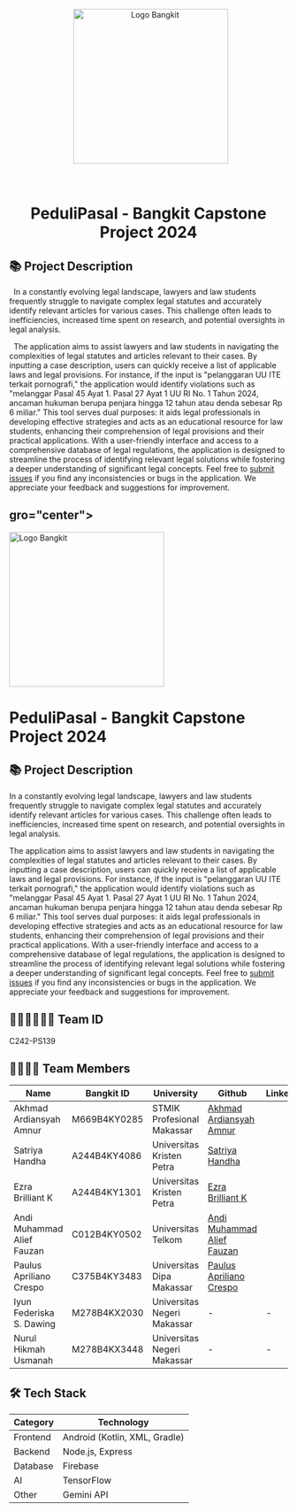 <div align="center">

  <img src="https://github.com/aliefauzan/Bangkit-Project-PeduliPasal/blob/main/logo.svg" alt="Logo Bangkit" width="280px" />

  <h1>PeduliPasal - Bangkit Capstone Project 2024</h1>

</div>

  

## 📚 Project Description

  In a constantly evolving legal landscape, lawyers and law students frequently struggle to navigate complex legal statutes and accurately identify relevant articles for various cases. This challenge often leads to inefficiencies, increased time spent on research, and potential oversights in legal analysis.

  The application aims to assist lawyers and law students in navigating the complexities of legal statutes and articles relevant to their cases. By inputting a case description, users can quickly receive a list of applicable laws and legal provisions. For instance, if the input is "pelanggaran UU ITE terkait pornografi," the application would identify violations such as "melanggar Pasal 45 Ayat 1. Pasal 27 Ayat 1 UU RI No. 1 Tahun 2024, ancaman hukuman berupa penjara hingga 12 tahun atau denda sebesar Rp 6 miliar." This tool serves dual purposes: it aids legal professionals in developing effective strategies and acts as an educational resource for law students, enhancing their comprehension of legal provisions and their practical applications. With a user-friendly interface and access to a comprehensive database of legal regulations, the application is designed to streamline the process of identifying relevant legal solutions while fostering a deeper understanding of significant legal concepts. Feel free to [submit issues](https://github.com/aliefauzan/Bangkit-Project-PeduliPasal/issues/new) if you find any inconsistencies or bugs in the application. We appreciate your feedback and suggestions for improvement.

## gro="center">

  <img src="https://github.com/aliefauzan/Bangkit-Project-PeduliPasal/blob/main/logo.svg" alt="Logo Bangkit" width="280px" />

  <h1>PeduliPasal - Bangkit Capstone Project 2024</h1>

</div>

  

## 📚 Project Description

  In a constantly evolving legal landscape, lawyers and law students frequently struggle to navigate complex legal statutes and accurately identify relevant articles for various cases. This challenge often leads to inefficiencies, increased time spent on research, and potential oversights in legal analysis.

  The application aims to assist lawyers and law students in navigating the complexities of legal statutes and articles relevant to their cases. By inputting a case description, users can quickly receive a list of applicable laws and legal provisions. For instance, if the input is "pelanggaran UU ITE terkait pornografi," the application would identify violations such as "melanggar Pasal 45 Ayat 1. Pasal 27 Ayat 1 UU RI No. 1 Tahun 2024, ancaman hukuman berupa penjara hingga 12 tahun atau denda sebesar Rp 6 miliar." This tool serves dual purposes: it aids legal professionals in developing effective strategies and acts as an educational resource for law students, enhancing their comprehension of legal provisions and their practical applications. With a user-friendly interface and access to a comprehensive database of legal regulations, the application is designed to streamline the process of identifying relevant legal solutions while fostering a deeper understanding of significant legal concepts. Feel free to [submit issues](https://github.com/aliefauzan/Bangkit-Project-PeduliPasal/issues/new) if you find any inconsistencies or bugs in the application. We appreciate your feedback and suggestions for improvement.

## 🤝👥👨‍👨‍👦‍👦 Team ID
C242-PS139

## 🤝🧑🏻‍💻 Team Members

| Name                       | Bangkit ID   | University                  | Github                     | LinkedIn | Status       |
| -------------------------- | ------------ | --------------------------- | -------------------------- | -------- | ------------ |
| Akhmad Ardiansyah Amnur    | M669B4KY0285 | STMIK Profesional Makassar  | [Akhmad Ardiansyah Amnur](https://github.com/akhmad-ardi)    |          | **Active**   |
| Satriya Handha             | A244B4KY4086 | Universitas Kristen Petra   | [Satriya Handha](https://github.com/Satriya1577)             |          | **Active**   |
| Ezra Brilliant K           | A244B4KY1301 | Universitas Kristen Petra   | [Ezra Brilliant K](https://github.com/ezrabrilliant)           |          | **Active**   |
| Andi Muhammad Alief Fauzan | C012B4KY0502 | Universitas Telkom          | [Andi Muhammad Alief Fauzan](https://github.com/aliefauzan) |          | **Active**   |
| Paulus Apriliano Crespo    | C375B4KY3483 | Universitas Dipa Makassar   | [Paulus Apriliano Crespo](https://github.com/Crespo443)    |          | **Active**   |
| Iyun Federiska S. Dawing   | M278B4KX2030 | Universitas Negeri Makassar | -                          | -        | **Inactive** |
| Nurul Hikmah Usmanah       | M278B4KX3448 | Universitas Negeri Makassar | -                          | -        | **Inactive** |


  

## 🛠️ Tech Stack
| Category | Technology |
|----------|------------|
| Frontend | Android (Kotlin, XML, Gradle)    |
| Backend  | Node.js, Express     |
| Database | Firebase     |
| AI       | TensorFlow |
| Other   | Gemini API |
